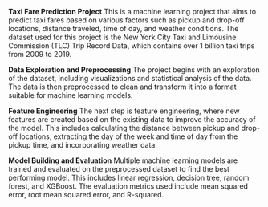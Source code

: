 **Taxi Fare Prediction Project**
This is a machine learning project that aims to predict taxi fares based on various factors such as pickup and drop-off locations, distance traveled, time of day, and weather conditions. The dataset used for this project is the New York City Taxi and Limousine Commission (TLC) Trip Record Data, which contains over 1 billion taxi trips from 2009 to 2019.

**Data Exploration and Preprocessing**
The project begins with an exploration of the dataset, including visualizations and statistical analysis of the data. The data is then preprocessed to clean and transform it into a format suitable for machine learning models.

**Feature Engineering**
The next step is feature engineering, where new features are created based on the existing data to improve the accuracy of the model. This includes calculating the distance between pickup and drop-off locations, extracting the day of the week and time of day from the pickup time, and incorporating weather data.

**Model Building and Evaluation**
Multiple machine learning models are trained and evaluated on the preprocessed dataset to find the best performing model. This includes linear regression, decision tree, random forest, and XGBoost. The evaluation metrics used include mean squared error, root mean squared error, and R-squared.


